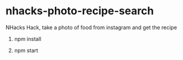 # nhacks-photo-recipe-search
NHacks Hack, take a photo of food from instagram and get the recipe


1) npm install


2) npm start

